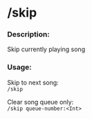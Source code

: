 # /skip

### Description:
Skip currently playing song<br>

### Usage:
Skip to next song:<br>
`/skip`<br>

Clear song queue only:<br>
`/skip queue-number:<Int>`